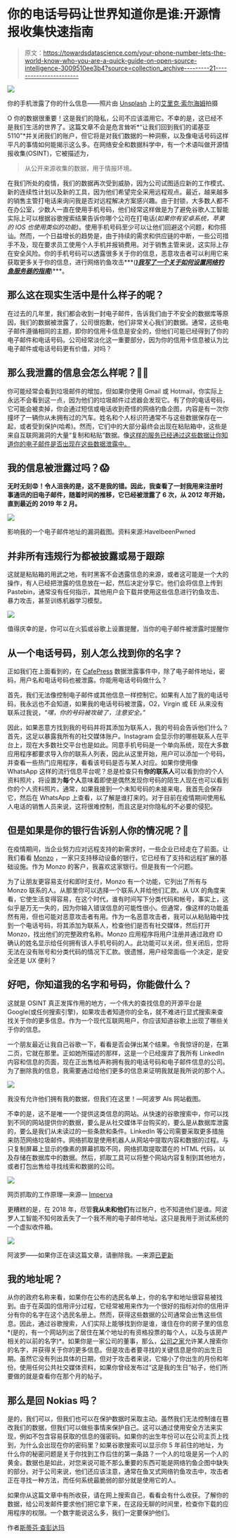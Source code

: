 # 你的电话号码让世界知道你是谁:开源情报收集快速指南

> 原文：<https://towardsdatascience.com/your-phone-number-lets-the-world-know-who-you-are-a-quick-guide-on-open-source-intelligence-3009510ee3b4?source=collection_archive---------21----------------------->

![](img/c53e086c174d701a2a88e6df0bd7350d.png)

你的手机泄露了你的什么信息——照片由 [Unsplash](https://unsplash.com/s/photos/nokia-phone?utm_source=unsplash&utm_medium=referral&utm_content=creditCopyText) 上的[艾里克·索尔海姆](https://unsplash.com/@eirikso?utm_source=unsplash&utm_medium=referral&utm_content=creditCopyText)拍摄

O 你的数据很重要！这是我们的隐私，公司不应该滥用它。不幸的是，这已经不是我们生活的世界了。这篇文章不会是危言耸听*“让我们回到我们的诺基亚 5110”*并关闭我们的账户，但它将是对我们数据的一种洞察，以及像电话号码这样平凡的事情如何能揭示这么多。在网络安全和数据科学中，有一个术语叫做开源情报收集(OSINT)，它被描述为，

> 从公开来源收集的数据，用于情报环境。

在我们所处的疫情，我们的数据再次受到威胁，因为公司试图适应新的工作模式、新的连续性计划以及新的工具，因为他们希望完全采用远程观点。最近，越来越多的销售主管打电话来询问我是否对远程解决方案感兴趣。由于封锁，大多数人都不在办公室，少数人一直在使用手机号码，他们经常这样做是为了避免谷歌人工智能实际上可以根据谷歌搜索结果告诉你哪个公司在打电话(*如果你有安卓系统，苹果的 IOS 也使用类似的功能)*。使用手机号码至少可以让他们回避这个问题，和你搭讪。然而，一个日益增长的趋势是，由于持续的需求和供应链的中断，一些公司措手不及，现在要求员工使用个人手机并报销费用。对于销售主管来说，这实际上存在安全风险。你的手机号码可以透露很多关于你的信息，恶意攻击者可以利用它来获取更多关于你的信息，进行网络钓鱼攻击***(***[***)我写了一个关于如何设置网络钓鱼服务器的指南***](https://medium.com/illumination/deploying-a-gophish-server-on-google-cloud-platform-445eadaf8b31)***)***。

## 那么这在现实生活中是什么样子的呢？

在过去的几年里，我们都会收到一封电子邮件，告诉我们由于不安全的数据库等原因，我们的数据被泄露了，公司很抱歉，他们非常关心我们的数据。通常，这些电子邮件遵循相同的主题，即你的信用卡信息是安全的，但他们可能已经得到了你的电子邮件和电话号码。公司经常淡化这一重要部分，因为你的信用卡信息被认为比电子邮件或电话号码更有价值，对吗？

## 那么我泄露的信息会怎么样呢？📧📱

你可能经常会看到垃圾邮件的增加，但如果你使用 Gmail 或 Hotmail，你实际上永远不会看到这一点，因为他们的垃圾邮件过滤器会发现它。有了你的电话号码，它可能会被卖掉，你会通过短信或电话收到奇怪的网络钓鱼企图，内容是有一次你撞坏了一辆你从未拥有过的汽车。姓名和个人标识符通常不与这些数据保存在一起，或者受到保护(哈希)。然而，它们中的大部分最终会出现在粘贴箱中，这些是来自互联网漏洞的大量“复制和粘贴”数据。像[这样的服务已经通过这些数据让你知道你的电子邮件是否出现在这些数据泄露中。](https://haveibeenpwned.com/)

## 我的信息被泄露过吗？😱

**无时无刻😡！令人沮丧的是，这不是我的错。因此，我查看了一封我用来注册时事通讯的旧电子邮件，随着时间的推移，它已经被泄露了 6 次，从 2012 年开始，直到最近的 2019 年 2 月。**

![](img/e090c6c1a4308b339bb18d3f71c68949.png)

影响我的一个电子邮件地址的漏洞截图。资料来源:HaveIbeenPwned

## 并非所有违规行为都被披露或易于跟踪

这就是粘贴箱的用武之地，有时黑客不会透露信息的来源，或者这可能是一个大的操作，有人已经把泄露的信息放在一起，然后决定分享它。他们会将信息上传到 Pastebin，通常没有任何指示，其他用户会下载并使用这些信息进行钓鱼攻击、暴力攻击，甚至训练机器学习模型。

![](img/daf706e753a3df9740f93ddfd2f16d70.png)

值得庆幸的是，你可以在火狐或谷歌上设置提醒，当你的电子邮件被泄露时提醒你

## 从一个电话号码，别人怎么找到你的名字？

正如我们在上面看到的，在 [CafePress](https://www.cafepress.co.uk/) 数据泄露事件中，除了电子邮件地址，密码，用户名和电话号码也被泄露。你能用电话号码做什么？

首先，我们无法像控制电子邮件或其他信息一样控制它。如果有人加了我的电话号码，我永远也不会知道，如果我的电话号码被泄露，O2，Virgin 或 EE 从来没有联系过我说，*“嘿，你的号码被攻破了，注意安全。”*

因此，如果恶意方找到我的号码并将其添加为联系人，我的号码会告诉他们什么？首先，这足以暴露我所有的社交媒体账户。Instagram 会显示你的哪些联系人在平台上，现在大多数社交平台也是如此。同意手机号码是一个单向系统，现在大多数应用程序都要求导入你的联系人列表，因此从这里开始，用户可以添加一个号码，并查看一些热门应用程序，看看该号码是否与某人对应。如果你使用像 WhatsApp 这样的流行信息平台呢？总是检查只有**你的联系人**可以看到你的个人资料照片，将设置为**每个人**意味着即使是偶然发现你号码的陌生人现在也可以看到你的个人资料照片。通常，如果我接到一个未知号码的未接来电，我首先会保存它，然后在 WhatsApp 上查看，以了解是谁打来的。对于目前在疫情期间使用私人电话的销售人员来说，这将很难控制，而且这是对你隐私的不必要的侵犯。

## 但是如果是你的银行告诉别人你的情况呢？🏦

在疫情期间，当企业努力应对远程支持的新需求时，一些企业已经走在了前面。让我们看看 [Monzo](https://monzo.com/) ，一家只支持移动设备的银行，它已经有了支持和远程扩展的基础设施。作为 Monzo 的客户，我喜欢这家银行。但是我有一个问题。

为了让朋友更容易支付和即时支付，Monzo 有一个功能，它列出了所有与 Monzo 联系的人。从那里你可以选择一个联系人并给他们汇款。从 UX 的角度来看，它使生活变得容易，在这个时代，谁有时间写下分类代码和帐号，事实上，这似乎是万无一失的，因为你输入错误信息的可能性很小。但通常，像这样的功能虽然有用，但也可能对恶意攻击者有用。作为一名恶意攻击者，我可以从粘贴箱中找到一个电话号码，将其添加为联系人，检查他们是否有社交媒体，然后打开 Monzo，找出他们的完整政府名称。Monzo 应用程序将用户注册并通过政府 ID 确认的姓名显示给任何拥有该人手机号码的人。此功能可以关闭，但关闭后，您将无法在没有账号和分类代码的情况下汇款。很遗憾，用户经常面临一个决定，是安全还是 UX 便利？

## 好吧，你知道我的名字和号码，你能做什么？

这就是 OSINT 真正发挥作用的地方，一个伟大的查找信息的开源平台是 Google(或任何搜索引擎)，如果攻击者知道你的全名，就不难进行显式搜索来查找关于你的更多信息。作为一个现代互联网用户，你应该知道谷歌上出现了哪些关于你的信息。

一个朋友最近让我自己谷歌一下，看看是否会弹出某个结果。令我惊讶的是，在第二页，它就在那里。正如她所描述的那样，这是一个已经废弃了我所有 LinkedIn 内容和信息的页面，现在正出售给声称拥有我的电话号码和电子邮件信息的公司。为了删除我的信息，我需要通过给他们更多的信息来证明我就是我所说的那个人。

![](img/b24c89beaba193df84b48790f2ffd79a.png)

我没有允许他们拥有我的数据，但我们在这里！—阿波罗 AIs 网站截图。

不幸的是，这不是唯一一个提供这类信息的网站。从快速的谷歌搜索中，你可以找到不同的网站提供你的数据，要么是从社交媒体平台购买的，要么是从数据库泄露的，要么是我们从未读过的一些条款和条件。LinkedIn 等公司需要采取更多措施来防范网络垃圾邮件。网络抓取是使用机器人从网站中提取内容和数据的过程。与只复制屏幕上显示的像素的屏幕抓取不同，网络抓取提取潜在的 HTML 代码，以及存储在数据库中的数据。然后，抓取工具可以将整个网站内容复制到其他地方，或者打包出售给寻找线索和数据的公司。

![](img/1a8b7424ba0bbcb8c23abcfb967e6d1b.png)

网页抓取的工作原理—来源— [Imperva](https://www.imperva.com/learn/application-security/web-scraping-attack/)

更糟糕的是，在 2018 年，尽管**我从未和他们**有过账户，也不知道他们是谁。阿波罗人工智能不知何故丢失了一个我不用的电子邮件地址。这只是我用于测试系统的一个虚拟收件箱。

![](img/7cdb89895db4fa37bf412dd6b700305b.png)

阿波罗——如果你正在读这篇文章，请删除我。—来源[已更新](https://haveibeenpwned.com/)

## 我的地址呢？

从你的政府名称来看，如果你在公布的选民名单上，你的名字和地址很容易被找到。由于在英国的信用评分过程，它经常被用来作为一个很好的指标对你的信用评分有你的名字在这个选民名册上。然而，获得这些数据的公司通常会出售这些信息。因此，通过谷歌搜索，人们实际上能够找到你是谁，谁住在你的房子里的信息*(是的，有一个网站列出了居住在某个地址的有资格投票的每个人，以及与该房产相关的以前的名字)*。如果你是一家公司的董事，那么，[公司之家](https://www.gov.uk/government/organisations/companies-house)允许某人搜索你的名字，并获得关于你的更多信息。但是攻击者要寻找的关键信息是你的出生日期。虽然它没有列出具体的日期，但对于攻击者来说，它缩小了你出生的月份和年份。使用任何公共社交媒体资料，如果你曾经发布过“这是我的生日”帖子，他们所要做的就是查看你在那个月的帖子。

## 那么是回 Nokias 吗？

是的，我们可以，但我们也可以在保护数据时采取主动。虽然我们无法控制谁在篡改我们的数据，但我们可以做些事情来保护自己。这可以通过使用安全方法来实现，例如不包含容易获取的信息的强密码。如果你的出生年份可以在公司主页上找到，为什么会出现在你的密码里？如果谷歌搜索可以显示你 5 年前住的地址，为什么你的秘密问题是关于你找到工作后住的第一条路？一个人的垃圾是另一个人的黄金。数据也是如此，对您来说可能不那么重要的东西可能是网络钓鱼企图中缺失的部分。对于公司来说，他们还应该注意，通常在鱼叉式网络钓鱼攻击中，攻击者正在寻找一种方法，而任何系统最脆弱的部分就是使用它的人。

如果你从这篇文章中有所收获，请在网上搜索自己，看看会有什么收获。了解你的数据，给公司发邮件要求他们把它拿下来，在这段无聊的时间里，检查你下载的应用程序的权限。一个数字能说这么多，我们一定要保护他们。

作者[斯蒂芬·查彭达玛](https://www.linkedin.com/in/stephenchapendama/)